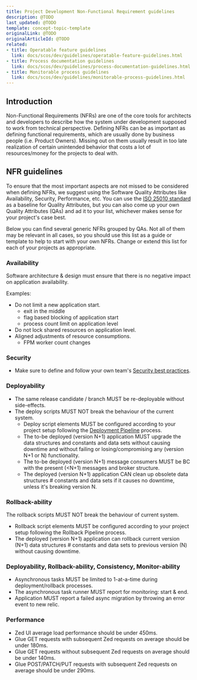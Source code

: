 ```yaml
---
title: Project Development Non-Functional Requirement guidelines
description: @TODO
last_updated: @TODO
template: concept-topic-template
originalLink: @TODO
originalArticleId: @TODO
related:
- title: Operatable feature guidelines
  link: docs/scos/dev/guidelines/operatable-feature-guidelines.html
- title: Process documentation guidelines
  link: docs/scos/dev/guidelines/process-documentation-guidelines.html
- title: Monitorable process guidelines
  link: docs/scos/dev/guidelines/monitorable-process-guidelines.html
---
```



## Introduction

Non-Functional Requirements (NFRs) are one of the core tools for architects and developers to describe how the system under development supposed to work from technical perspective.
Defining NFRs can be as important as defining functional requirements, which are usually done by business people (i.e. Product Owners). Missing out on them usually result in
too late realization of certain unintended behavior that costs a lot of resources/money for the projects to deal with.

## NFR guidelines

To ensure that the most important aspects are not missed to be considered when defining NFRs, we suggest using the Software Quality Attributes like Availability, Security, Performance, etc.
You can use the [ISO 25010 standard](https://iso25000.com/index.php/en/iso-25000-standards/iso-25010) as a baseline for Quality Attributes, but you can also come up your own Quality Attributes (QAs)
and ad it to your list, whichever makes sense for your project's case best.

Below you can find several generic NFRs grouped by QAs. Not all of them may be relevant in all cases, so you should use this list 
as a guide or template to help to start with your own NFRs. Change or extend this list for each of your projects as appropriate.

### Availability
Software architecture & design must ensure that there is no negative impact on application availability.

Examples:
* Do not limit a new application start.
  * exit in the middle
  * flag based blocking of application start
  * process count limit on application level
* Do not lock shared resources on application level.
* Aligned adjustments of resource consumptions.
  * FPM worker count changes

### Security
* Make sure to define and follow your own team's [Security best practices](/docs/scos/dev/guidelines/security-guidelines.html).

### Deployability
* The same release candidate / branch MUST be re-deployable without side-effects.
* The deploy scripts MUST NOT break the behaviour of the current system.
  * Deploy script elements MUST be configured according to your project setup following the [Deployment Pipeline](/docs/cloud/dev/spryker-cloud-commerce-os/configure-deployment-pipelines/deployment-pipelines.html) process.
  * The to-be deployed (version N+1) application MUST upgrade the data structures and constants and data sets without causing downtime and without failing or losing/compromising any (version N+1 or N) functionality.
  * The to-be deployed (version N+1) message consumers MUST be BC with the present (<N+1) messages and broker structure.
  * The deployed (version N+1) application CAN clean up obsolete data structures # constants and data sets if it causes no downtime, unless it's breaking version N.
  
### Rollback-ability
The rollback scripts MUST NOT break the behaviour of current system.

* Rollback script elements MUST be configured according to your project setup following the Rollback Pipeline process.
* The deployed (version N+1) application can rollback current version (N+1) data structures # constants and data sets to previous version (N) without causing downtime.

### Deployability, Rollback-ability, Consistency, Monitor-ability
* Asynchronous tasks MUST be limited to 1-at-a-time during deployment/rollback processes.
* The asynchronous task runner MUST report for monitoring: start & end.
* Application MUST report a failed async migration by throwing an error event to new relic.

### Performance
* Zed UI average load performance should be under 450ms.
* Glue GET requests with subsequent Zed requests on average should be under 180ms.
* Glue GET requests without subsequent Zed requests on average should be under 140ms.
* Glue POST/PATCH/PUT requests with subsequent Zed requests on average should be under 290ms.

